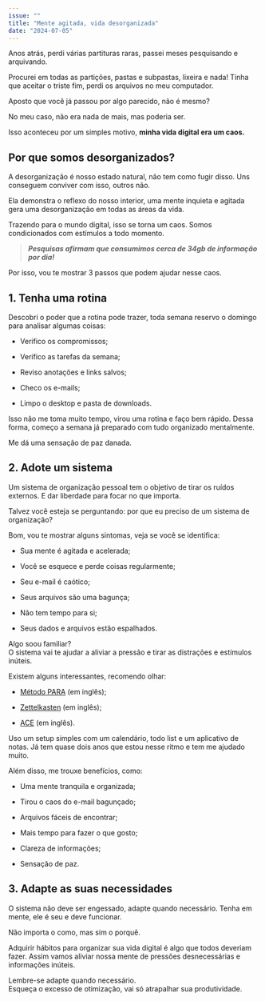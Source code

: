 ```yaml
---
issue: ""
title: "Mente agitada, vida desorganizada"
date: "2024-07-05"
---
```


Anos atrás, perdi várias partituras raras, passei meses pesquisando e arquivando.

Procurei em todas as partições, pastas e subpastas, lixeira e nada! Tinha que aceitar o triste fim, perdi os arquivos no meu computador.

Aposto que você já passou por algo parecido, não é mesmo?

No meu caso, não era nada de mais, mas poderia ser.

Isso aconteceu por um simples motivo, **minha vida digital era um caos.**

## Por que somos desorganizados?

A desorganização é nosso estado natural, não tem como fugir disso. Uns conseguem conviver com isso, outros não.

Ela demonstra o reflexo do nosso interior, uma mente inquieta e agitada gera uma desorganização em todas as áreas da vida.

Trazendo para o mundo digital, isso se torna um caos. Somos condicionados com estímulos a todo momento.

> **_Pesquisas afirmam que consumimos cerca de 34gb de informação por dia!_**

Por isso, vou te mostrar 3 passos que podem ajudar nesse caos.

## 1\. Tenha uma rotina

Descobri o poder que a rotina pode trazer, toda semana reservo o domingo para analisar algumas coisas:

- Verifico os compromissos;

- Verifico as tarefas da semana;

- Reviso anotações e links salvos;

- Checo os e-mails;

- Limpo o desktop e pasta de downloads.

Isso não me toma muito tempo, virou uma rotina e faço bem rápido. Dessa forma, começo a semana já preparado com tudo organizado mentalmente.

Me dá uma sensação de paz danada.

## 2\. Adote um sistema

Um sistema de organização pessoal tem o objetivo de tirar os ruídos externos. E dar liberdade para focar no que importa.

Talvez você esteja se perguntando: por que eu preciso de um sistema de organização?

Bom, vou te mostrar alguns sintomas, veja se você se identifica:

- Sua mente é agitada e acelerada;

- Você se esquece e perde coisas regularmente;

- Seu e-mail é caótico;

- Seus arquivos são uma bagunça;

- Não tem tempo para si;

- Seus dados e arquivos estão espalhados.

Algo soou familiar?  
O sistema vai te ajudar a aliviar a pressão e tirar as distrações e estímulos inúteis.

Existem alguns interessantes, recomendo olhar:

- [Método PARA](https://fortelabs.com/blog/para/) (em inglês);

- [Zettelkasten](https://zettelkasten.de/introduction/) (em inglês);

- [ACE](https://tfthacker.substack.com/p/ace-an-exciting-framework-for-pkm) (em inglês).

Uso um setup simples com um calendário, todo list e um aplicativo de notas. Já tem quase dois anos que estou nesse ritmo e tem me ajudado muito.

Além disso, me trouxe benefícios, como:

- Uma mente tranquila e organizada;

- Tirou o caos do e-mail bagunçado;

- Arquivos fáceis de encontrar;

- Mais tempo para fazer o que gosto;

- Clareza de informações;

- Sensação de paz.

## 3\. Adapte as suas necessidades

O sistema não deve ser engessado, adapte quando necessário. Tenha em mente, ele é seu e deve funcionar.

Não importa o como, mas sim o porquê.

Adquirir hábitos para organizar sua vida digital é algo que todos deveriam fazer. Assim vamos aliviar nossa mente de pressões desnecessárias e informações inúteis.

Lembre-se adapte quando necessário.  
Esqueça o excesso de otimização, vai só atrapalhar sua produtividade.
